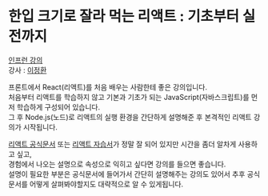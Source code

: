 # 한입 크기로 잘라 먹는 리액트 : 기초부터 실전까지

<a href="https://www.inflearn.com/course/한입-리액트/dashboard">인프런 강의</a><br>
강사 : <a href="https://www.inflearn.com/users/@winterlood">이정환</a>

프론트에서 React(리액트)를 처음 배우는 사람한테 좋은 강의입니다. <br>
처음부터 리액트를 학습하지 않고 기본과 기초가 되는 JavaScript(자바스크립트)를 먼저 학습하게 구성되어 있습니다. <br>
그 후 Node.js(노드)로 리액트의 실행 환경을 간단하게 설명해준 후 본격적인 리액트 강의가 시작됩니다.

<a href="https://ko.reactjs.org/docs/getting-started.html">리액트 공식문서</a> 또는 <a href="https://ko.reactjs.org/tutorial/tutorial.html">리액트 자습서</a>가 정말 잘 되어 있지만 시간을 좀더 알차게 사용하고 싶고,<br>
경험에서 나오는 설명으로 속성으로 익히고 싶다면 강의를 들으면 좋습니다.<br>
설명이 필요한 부분은 공식문서에 들어가서 간단히 설명해주는 강의도 있어서 추후 공식문서를 어떻게 살펴봐야할지도 대략적으로 알 수 있게됩니다.
